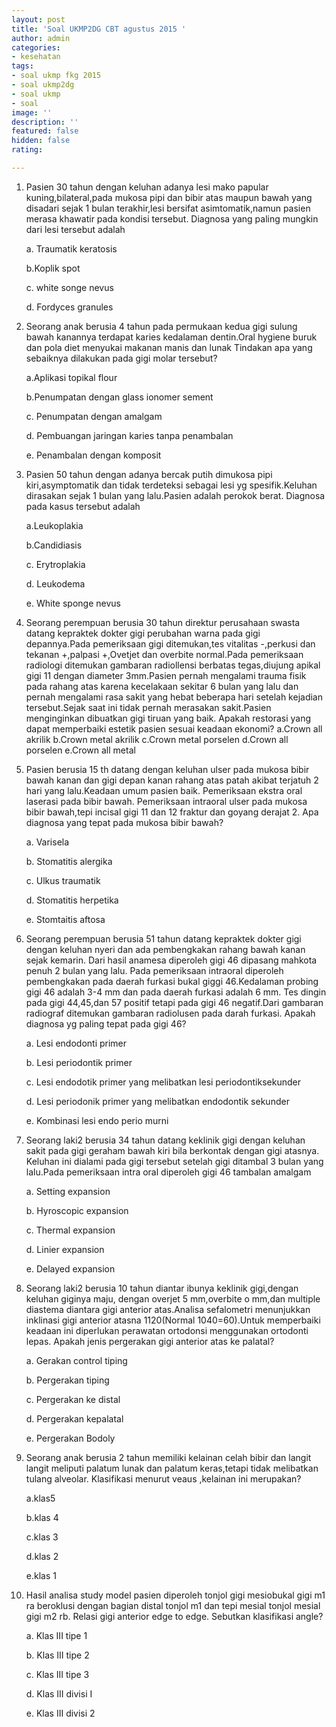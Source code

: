 ```yaml
---
layout: post
title: 'Soal UKMP2DG CBT agustus 2015 '
author: admin
categories:
- kesehatan
tags:
- soal ukmp fkg 2015
- soal ukmp2dg
- soal ukmp
- soal
image: ''
description: ''
featured: false
hidden: false
rating: 

---
```

 1. Pasien 30 tahun dengan keluhan adanya lesi mako papular kuning,bilateral,pada mukosa pipi dan bibir atas maupun bawah yang disadari sejak 1 bulan terakhir,lesi bersifat asimtomatik,namun pasien merasa khawatir pada kondisi tersebut. Diagnosa yang paling mungkin dari lesi tersebut adalah

    a. Traumatik keratosis

    b.Koplik spot

    c. white songe nevus

    d. Fordyces granules
 2. Seorang anak berusia 4 tahun pada permukaan kedua gigi sulung bawah kanannya terdapat karies kedalaman dentin.Oral hygiene buruk dan pola diet menyukai makanan manis dan lunak Tindakan apa yang sebaiknya dilakukan pada gigi molar tersebut?

    a.Aplikasi topikal flour

    b.Penumpatan dengan glass ionomer sement

    c. Penumpatan dengan amalgam

    d. Pembuangan jaringan karies tanpa penambalan

    e. Penambalan dengan komposit
 3. Pasien 50 tahun dengan adanya bercak putih dimukosa pipi kiri,asymptomatik dan tidak terdeteksi sebagai lesi yg spesifik.Keluhan dirasakan sejak 1 bulan yang lalu.Pasien adalah perokok berat. Diagnosa pada kasus tersebut adalah

    a.Leukoplakia

    b.Candidiasis

    c. Erytroplakia

    d. Leukodema

    e. White sponge nevus
 4. Seorang perempuan berusia 30 tahun direktur perusahaan swasta datang kepraktek dokter gigi perubahan warna pada gigi depannya.Pada pemeriksaan gigi ditemukan,tes vitalitas -,perkusi dan tekanan +,palpasi +,Ovetjet dan overbite normal.Pada pemeriksaan radiologi ditemukan gambaran radiollensi berbatas tegas,diujung apikal gigi 11 dengan diameter 3mm.Pasien pernah mengalami trauma fisik pada rahang atas karena kecelakaan sekitar 6 bulan yang lalu dan pernah mengalami rasa sakit yang hebat beberapa hari setelah kejadian tersebut.Sejak saat ini tidak pernah merasakan sakit.Pasien menginginkan dibuatkan gigi tiruan yang baik. Apakah restorasi yang dapat memperbaiki estetik pasien sesuai keadaan ekonomi?
    a.Crown all akrilik
    b.Crown metal akrilik
    c.Crown metal porselen
    d.Crown all porselen
    e.Crown all metal
 5. Pasien berusia 15 th datang dengan keluhan ulser pada mukosa bibir bawah kanan dan gigi depan kanan rahang atas patah akibat terjatuh 2 hari yang lalu.Keadaan umum pasien baik. Pemeriksaan ekstra oral laserasi pada bibir bawah. Pemeriksaan intraoral ulser pada mukosa bibir bawah,tepi incisal gigi 11 dan 12 fraktur dan goyang derajat 2. Apa diagnosa yang tepat pada mukosa bibir bawah?

    a. Varisela

    b. Stomatitis alergika

    c. Ulkus traumatik

    d. Stomatitis herpetika

    e. Stomtaitis aftosa
 6. Seorang perempuan berusia 51 tahun datang kepraktek dokter gigi dengan keluhan nyeri dan ada pembengkakan rahang bawah kanan sejak kemarin. Dari hasil anamesa diperoleh gigi 46 dipasang mahkota penuh 2 bulan yang lalu. Pada pemeriksaan intraoral diperoleh pembengkakan pada daerah furkasi bukal giggi 46.Kedalaman probing gigi 46 adalah 3-4 mm dan pada daerah furkasi adalah 6 mm. Tes dingin pada gigi 44,45,dan 57 positif tetapi pada gigi 46 negatif.Dari gambaran radiograf ditemukan gambaran radiolusen pada darah furkasi. Apakah diagnosa yg paling tepat pada gigi 46?

    a. Lesi endodonti primer

    b. Lesi periodontik primer

    c. Lesi endodotik primer yang melibatkan lesi periodontiksekunder

    d. Lesi periodonik primer yang melibatkan endodontik sekunder

    e. Kombinasi lesi endo perio murni
 7. Seorang laki2 berusia 34 tahun datang keklinik gigi dengan keluhan sakit pada gigi geraham bawah kiri bila berkontak dengan gigi atasnya. Keluhan ini dialami pada gigi tersebut setelah gigi ditambal 3 bulan yang lalu.Pada pemeriksaan intra oral diperoleh gigi 46 tambalan amalgam

    a. Setting expansion

    b. Hyroscopic expansion

    c. Thermal expansion

    d. Linier expansion

    e. Delayed expansion
 8. Seorang laki2 berusia 10 tahun diantar ibunya keklinik gigi,dengan keluhan giginya maju, dengan overjet 5 mm,overbite o mm,dan multiple diastema diantara gigi anterior atas.Analisa sefalometri menunjukkan inklinasi gigi anterior atasna 1120(Normal 1040=60).Untuk memperbaiki keadaan ini diperlukan perawatan ortodonsi menggunakan ortodonti lepas. Apakah jenis pergerakan gigi anterior atas ke palatal?

    a. Gerakan control tiping

    b. Pergerakan tiping

    c. Pergerakan ke distal

    d. Pergerakan kepalatal

    e. Pergerakan Bodoly
 9. Seorang anak berusia 2 tahun memiliki kelainan celah bibir dan langit langit meliputi palatum lunak dan palatum keras,tetapi tidak melibatkan tulang alveolar. Klasifikasi menurut veaus ,kelainan ini merupakan?

    a.klas5

    b.klas 4

    c.klas 3

    d.klas 2

    e.klas 1
10. Hasil analisa study model pasien diperoleh tonjol gigi mesiobukal gigi m1 ra beroklusi dengan bagian distal tonjol m1 dan tepi mesial tonjol mesial gigi m2 rb. Relasi gigi anterior edge to edge. Sebutkan klasifikasi angle?

    a. Klas III tipe 1

    b. Klas III tipe 2

    c. Klas III tipe 3

    d. Klas III divisi I

    e. Klas III divisi 2